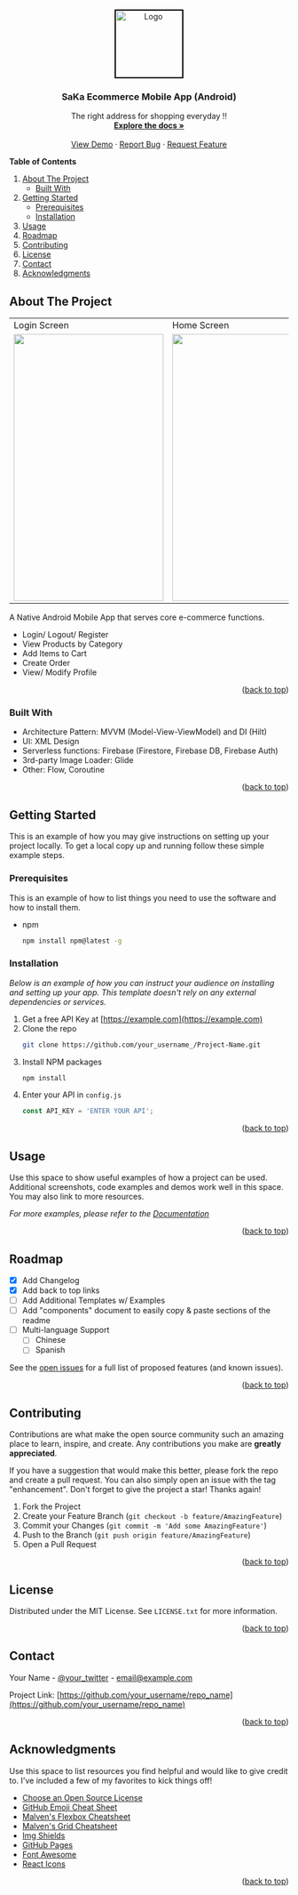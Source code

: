 <!-- Improved compatibility of back to top link: See: https://github.com/khasang12-khmt/ecommerce-android/pull/73 -->
<a name="readme-top"></a>
<!--
*** Thanks for checking out the Best-README-Template. If you have a suggestion
*** that would make this better, please fork the repo and create a pull request
*** or simply open an issue with the tag "enhancement".
*** Don't forget to give the project a star!
*** Thanks again! Now go create something AMAZING! :D
-->



<!-- PROJECT SHIELDS -->
<!--
*** I'm using markdown "reference style" links for readability.
*** Reference links are enclosed in brackets [ ] instead of parentheses ( ).
*** See the bottom of this document for the declaration of the reference variables
*** for contributors-url, forks-url, etc. This is an optional, concise syntax you may use.
*** https://www.markdownguide.org/basic-syntax/#reference-style-links
-->
<!--
[![Contributors][contributors-shield]][contributors-url]
[![Forks][forks-shield]][forks-url]
[![Stargazers][stars-shield]][stars-url]
[![Issues][issues-shield]][issues-url]
[![MIT License][license-shield]][license-url]
[![LinkedIn][linkedin-shield]][linkedin-url]-->



<!-- PROJECT LOGO -->
<br />
<div align="center">
  <a href="https://github.com/khasang12-khmt/ecommerce-android">
    <img src="https://github.com/khasang12-khmt/ecommerce-android/assets/80106348/a3e59907-0c9e-4d2e-bffe-e56d4f1d8e8c" alt="Logo" width="120" height="120" style="border: 2px solid #000;">
  </a>


  <h3 align="center">SaKa Ecommerce Mobile App (Android)</h3>

  <p align="center">
    The right address for shopping everyday !!
    <br />
    <a href="https://github.com/khasang12-khmt/ecommerce-android"><strong>Explore the docs »</strong></a>
    <br />
    <br />
    <a href="https://github.com/khasang12-khmt/ecommerce-android">View Demo</a>
    ·
    <a href="https://github.com/khasang12-khmt/ecommerce-android/issues">Report Bug</a>
    ·
    <a href="https://github.com/khasang12-khmt/ecommerce-android/issues">Request Feature</a>
  </p>
</div>



<!-- TABLE OF CONTENTS -->
**Table of Contents**
  <ol>
    <li>
      <a href="#about-the-project">About The Project</a>
      <ul>
        <li><a href="#built-with">Built With</a></li>
      </ul>
    </li>
    <li>
      <a href="#getting-started">Getting Started</a>
      <ul>
        <li><a href="#prerequisites">Prerequisites</a></li>
        <li><a href="#installation">Installation</a></li>
      </ul>
    </li>
    <li><a href="#usage">Usage</a></li>
    <li><a href="#roadmap">Roadmap</a></li>
    <li><a href="#contributing">Contributing</a></li>
    <li><a href="#license">License</a></li>
    <li><a href="#contact">Contact</a></li>
    <li><a href="#acknowledgments">Acknowledgments</a></li>
  </ol>



<!-- ABOUT THE PROJECT -->
## About The Project

<table>
  <tr>
    <td>Login Screen</td>
     <td>Home Screen</td>
     <td>Item Detail Screen</td>
    <td>Cart Screen</td>
  </tr>
  <tr>
    <td><img src="https://github.com/khasang12-khmt/ecommerce-android/assets/80106348/33469b2d-713e-490a-8a6f-503c7636e65d" width=270 height=480></td>
    <td><img src="https://github.com/khasang12-khmt/ecommerce-android/assets/80106348/c5bdd653-4118-4066-871e-b25115bfdb8f" width=270 height=480></td>
    <td><img src="https://github.com/khasang12-khmt/ecommerce-android/assets/80106348/1a6c7383-13c6-489b-8517-f4d3dcfc1f0f" width=270 height=480></td>
    <td><img src="https://github.com/khasang12-khmt/ecommerce-android/assets/80106348/b0ffa221-e5c7-4de7-8f64-950fa1ff99ef" width=270 height=480></td>
  </tr>
 </table>

A Native Android Mobile App that serves core e-commerce functions.
* Login/ Logout/ Register
* View Products by Category
* Add Items to Cart
* Create Order
* View/ Modify Profile



<p align="right">(<a href="#readme-top">back to top</a>)</p>



### Built With
* Architecture Pattern: MVVM (Model-View-ViewModel) and DI (Hilt)
* UI: XML Design
* Serverless functions: Firebase (Firestore, Firebase DB, Firebase Auth)
* 3rd-party Image Loader: Glide
* Other: Flow, Coroutine


<p align="right">(<a href="#readme-top">back to top</a>)</p>



<!-- GETTING STARTED -->
## Getting Started

This is an example of how you may give instructions on setting up your project locally.
To get a local copy up and running follow these simple example steps.

### Prerequisites

This is an example of how to list things you need to use the software and how to install them.
* npm
  ```sh
  npm install npm@latest -g
  ```

### Installation

_Below is an example of how you can instruct your audience on installing and setting up your app. This template doesn't rely on any external dependencies or services._

1. Get a free API Key at [https://example.com](https://example.com)
2. Clone the repo
   ```sh
   git clone https://github.com/your_username_/Project-Name.git
   ```
3. Install NPM packages
   ```sh
   npm install
   ```
4. Enter your API in `config.js`
   ```js
   const API_KEY = 'ENTER YOUR API';
   ```

<p align="right">(<a href="#readme-top">back to top</a>)</p>



<!-- USAGE EXAMPLES -->
## Usage

Use this space to show useful examples of how a project can be used. Additional screenshots, code examples and demos work well in this space. You may also link to more resources.

_For more examples, please refer to the [Documentation](https://example.com)_

<p align="right">(<a href="#readme-top">back to top</a>)</p>



<!-- ROADMAP -->
## Roadmap

- [x] Add Changelog
- [x] Add back to top links
- [ ] Add Additional Templates w/ Examples
- [ ] Add "components" document to easily copy & paste sections of the readme
- [ ] Multi-language Support
    - [ ] Chinese
    - [ ] Spanish

See the [open issues](https://github.com/khasang12-khmt/ecommerce-android/issues) for a full list of proposed features (and known issues).

<p align="right">(<a href="#readme-top">back to top</a>)</p>



<!-- CONTRIBUTING -->
## Contributing

Contributions are what make the open source community such an amazing place to learn, inspire, and create. Any contributions you make are **greatly appreciated**.

If you have a suggestion that would make this better, please fork the repo and create a pull request. You can also simply open an issue with the tag "enhancement".
Don't forget to give the project a star! Thanks again!

1. Fork the Project
2. Create your Feature Branch (`git checkout -b feature/AmazingFeature`)
3. Commit your Changes (`git commit -m 'Add some AmazingFeature'`)
4. Push to the Branch (`git push origin feature/AmazingFeature`)
5. Open a Pull Request

<p align="right">(<a href="#readme-top">back to top</a>)</p>



<!-- LICENSE -->
## License

Distributed under the MIT License. See `LICENSE.txt` for more information.

<p align="right">(<a href="#readme-top">back to top</a>)</p>



<!-- CONTACT -->
## Contact

Your Name - [@your_twitter](https://twitter.com/your_username) - email@example.com

Project Link: [https://github.com/your_username/repo_name](https://github.com/your_username/repo_name)

<p align="right">(<a href="#readme-top">back to top</a>)</p>



<!-- ACKNOWLEDGMENTS -->
## Acknowledgments

Use this space to list resources you find helpful and would like to give credit to. I've included a few of my favorites to kick things off!

* [Choose an Open Source License](https://choosealicense.com)
* [GitHub Emoji Cheat Sheet](https://www.webpagefx.com/tools/emoji-cheat-sheet)
* [Malven's Flexbox Cheatsheet](https://flexbox.malven.co/)
* [Malven's Grid Cheatsheet](https://grid.malven.co/)
* [Img Shields](https://shields.io)
* [GitHub Pages](https://pages.github.com)
* [Font Awesome](https://fontawesome.com)
* [React Icons](https://react-icons.github.io/react-icons/search)

<p align="right">(<a href="#readme-top">back to top</a>)</p>



<!-- MARKDOWN LINKS & IMAGES -->
<!-- https://www.markdownguide.org/basic-syntax/#reference-style-links -->
[contributors-shield]: https://img.shields.io/github/contributors/khasang12-khmt/ecommerce-android.svg?style=for-the-badge
[contributors-url]: https://github.com/khasang12-khmt/ecommerce-android/graphs/contributors
[forks-shield]: https://img.shields.io/github/forks/khasang12-khmt/ecommerce-android.svg?style=for-the-badge
[forks-url]: https://github.com/khasang12-khmt/ecommerce-android/network/members
[stars-shield]: https://img.shields.io/github/stars/khasang12-khmt/ecommerce-android.svg?style=for-the-badge
[stars-url]: https://github.com/khasang12-khmt/ecommerce-android/stargazers
[issues-shield]: https://img.shields.io/github/issues/khasang12-khmt/ecommerce-android.svg?style=for-the-badge
[issues-url]: https://github.com/khasang12-khmt/ecommerce-android/issues
[license-shield]: https://img.shields.io/github/license/khasang12-khmt/ecommerce-android.svg?style=for-the-badge
[license-url]: https://github.com/khasang12-khmt/ecommerce-android/blob/master/LICENSE.txt
[linkedin-shield]: https://img.shields.io/badge/-LinkedIn-black.svg?style=for-the-badge&logo=linkedin&colorB=555
[linkedin-url]: https://linkedin.com/in/othneildrew
[product-screenshot]: images/screenshot.png
[Next.js]: https://img.shields.io/badge/next.js-000000?style=for-the-badge&logo=nextdotjs&logoColor=white
[Next-url]: https://nextjs.org/
[React.js]: https://img.shields.io/badge/React-20232A?style=for-the-badge&logo=react&logoColor=61DAFB
[React-url]: https://reactjs.org/
[Vue.js]: https://img.shields.io/badge/Vue.js-35495E?style=for-the-badge&logo=vuedotjs&logoColor=4FC08D
[Vue-url]: https://vuejs.org/
[Angular.io]: https://img.shields.io/badge/Angular-DD0031?style=for-the-badge&logo=angular&logoColor=white
[Angular-url]: https://angular.io/
[Svelte.dev]: https://img.shields.io/badge/Svelte-4A4A55?style=for-the-badge&logo=svelte&logoColor=FF3E00
[Svelte-url]: https://svelte.dev/
[Laravel.com]: https://img.shields.io/badge/Laravel-FF2D20?style=for-the-badge&logo=laravel&logoColor=white
[Laravel-url]: https://laravel.com
[Bootstrap.com]: https://img.shields.io/badge/Bootstrap-563D7C?style=for-the-badge&logo=bootstrap&logoColor=white
[Bootstrap-url]: https://getbootstrap.com
[JQuery.com]: https://img.shields.io/badge/jQuery-0769AD?style=for-the-badge&logo=jquery&logoColor=white
[JQuery-url]: https://jquery.com 
